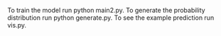 To train the model run python main2.py.
To generate the probability distribution run python generate.py.
To see the example prediction run vis.py.
